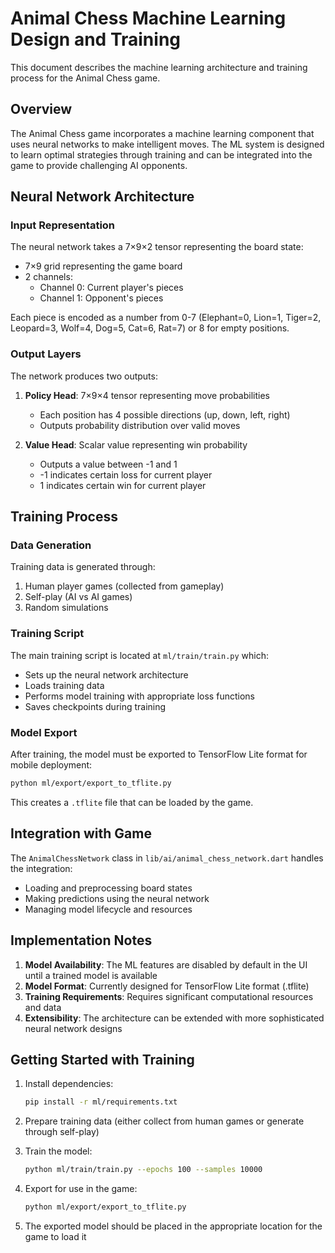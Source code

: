 # Animal Chess Machine Learning Design and Training

This document describes the machine learning architecture and training process for the Animal Chess game.

## Overview

The Animal Chess game incorporates a machine learning component that uses neural networks to make intelligent moves. The ML system is designed to learn optimal strategies through training and can be integrated into the game to provide challenging AI opponents.

## Neural Network Architecture

### Input Representation
The neural network takes a 7×9×2 tensor representing the board state:
- 7×9 grid representing the game board
- 2 channels:
  - Channel 0: Current player's pieces
  - Channel 1: Opponent's pieces

Each piece is encoded as a number from 0-7 (Elephant=0, Lion=1, Tiger=2, Leopard=3, Wolf=4, Dog=5, Cat=6, Rat=7) or 8 for empty positions.

### Output Layers
The network produces two outputs:
1. **Policy Head**: 7×9×4 tensor representing move probabilities
   - Each position has 4 possible directions (up, down, left, right)
   - Outputs probability distribution over valid moves

2. **Value Head**: Scalar value representing win probability
   - Outputs a value between -1 and 1
   - -1 indicates certain loss for current player
   - 1 indicates certain win for current player

## Training Process

### Data Generation
Training data is generated through:
1. Human player games (collected from gameplay)
2. Self-play (AI vs AI games)
3. Random simulations

### Training Script
The main training script is located at `ml/train/train.py` which:
- Sets up the neural network architecture
- Loads training data
- Performs model training with appropriate loss functions
- Saves checkpoints during training

### Model Export
After training, the model must be exported to TensorFlow Lite format for mobile deployment:
```bash
python ml/export/export_to_tflite.py
```

This creates a `.tflite` file that can be loaded by the game.

## Integration with Game

The `AnimalChessNetwork` class in `lib/ai/animal_chess_network.dart` handles the integration:
- Loading and preprocessing board states
- Making predictions using the neural network
- Managing model lifecycle and resources

## Implementation Notes

1. **Model Availability**: The ML features are disabled by default in the UI until a trained model is available
2. **Model Format**: Currently designed for TensorFlow Lite format (.tflite)
3. **Training Requirements**: Requires significant computational resources and data
4. **Extensibility**: The architecture can be extended with more sophisticated neural network designs

## Getting Started with Training

1. Install dependencies:
   ```bash
   pip install -r ml/requirements.txt
   ```

2. Prepare training data (either collect from human games or generate through self-play)

3. Train the model:
   ```bash
   python ml/train/train.py --epochs 100 --samples 10000
   ```

4. Export for use in the game:
   ```bash
   python ml/export/export_to_tflite.py
   ```

5. The exported model should be placed in the appropriate location for the game to load it
